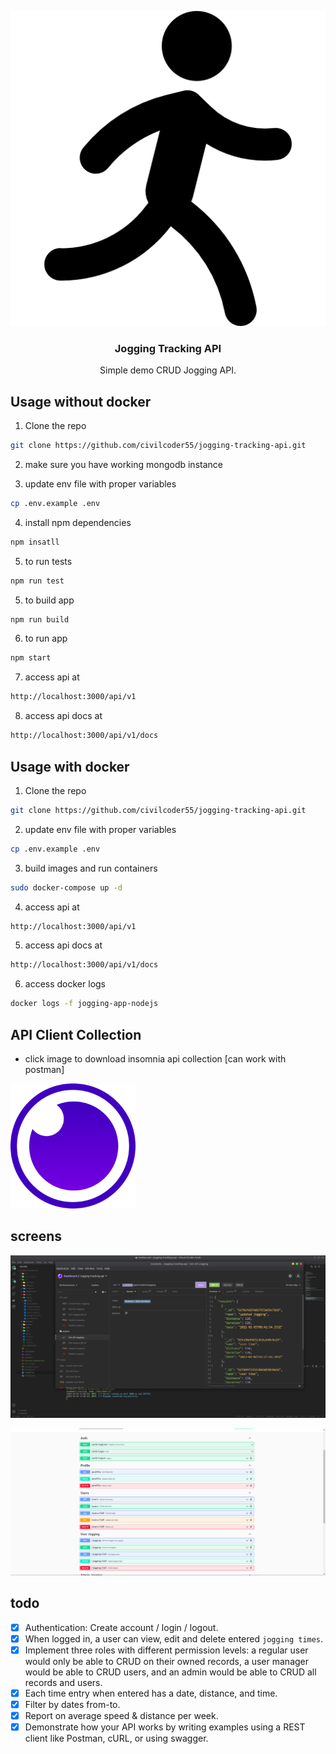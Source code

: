 <p align="center">
  <img src="screenshots/logo.png">

  <h3 align="center">Jogging Tracking API</h3>

  <p align="center">
    Simple demo CRUD Jogging API.
  </p>
</p>

## Usage without docker

1. Clone the repo

```sh
git clone https://github.com/civilcoder55/jogging-tracking-api.git
```

2. make sure you have working mongodb instance

3. update env file with proper variables

```sh
cp .env.example .env
```

4. install npm dependencies

```sh
npm insatll
```

5. to run tests

```sh
npm run test
```

5. to build app

```sh
npm run build
```

6. to run app

```sh
npm start
```

7. access api at

```sh
http://localhost:3000/api/v1
```

8. access api docs at

```sh
http://localhost:3000/api/v1/docs
```

## Usage with docker

1. Clone the repo

```sh
git clone https://github.com/civilcoder55/jogging-tracking-api.git
```

2. update env file with proper variables

```sh
cp .env.example .env
```

3. build images and run containers

```sh
sudo docker-compose up -d
```

4. access api at

```sh
http://localhost:3000/api/v1
```

5. access api docs at

```sh
http://localhost:3000/api/v1/docs
```

6. access docker logs

```sh
docker logs -f jogging-app-nodejs
```

## API Client Collection

- click image to download insomnia api collection [can work with postman]

[<img src="screenshots/insomnia.png" width="200px" height="200px">](https://raw.githubusercontent.com/civilcoder55/jogging-tracking-api/master/Insomnia_collection.json)

## screens

<p align="center">
  <img src="screenshots/1.png" >
</p>

<p align="center">
  <img src="screenshots/2.png" >
</p>

## todo

- [x] Authentication: Create account / login / logout.
- [x] When logged in, a user can view, edit and delete entered `jogging times`.
- [x] Implement three roles with different permission levels: a regular user would only be able to CRUD on their owned records, a user manager would be able to CRUD users, and an admin would be able to CRUD all records and users.
- [x] Each time entry when entered has a date, distance, and time.
- [x] Filter by dates from-to.
- [x] Report on average speed & distance per week.
- [x] Demonstrate how your API works by writing examples using a REST client like Postman, cURL, or using swagger.
